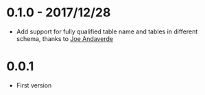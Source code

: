 
# 0.1.0 - 2017/12/28

- Add support for fully qualified table name and tables in different schema, thanks to [Joe Andaverde](https://github.com/joeandaverde)

# 0.0.1

- First version